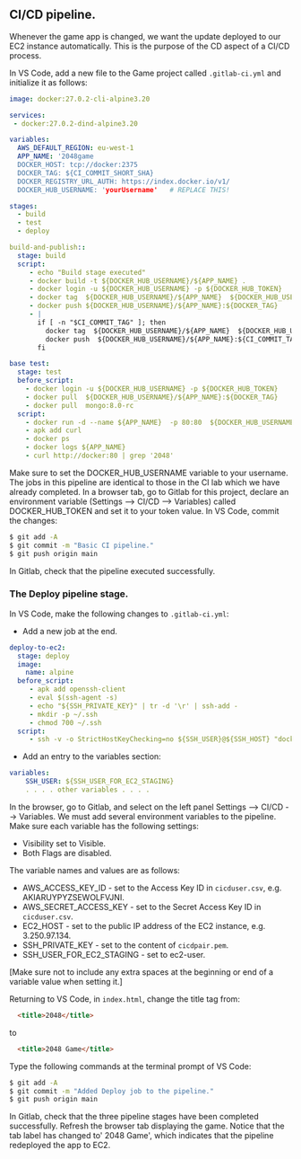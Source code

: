 ## CI/CD pipeline.

Whenever the game app is changed, we want the update deployed to our EC2 instance automatically. This is the purpose of the CD aspect of a CI/CD process.

In VS Code, add a new file to the Game project called `.gitlab-ci.yml` and initialize it as follows:
~~~yaml
image: docker:27.0.2-cli-alpine3.20

services:
 - docker:27.0.2-dind-alpine3.20

variables:
  AWS_DEFAULT_REGION: eu-west-1
  APP_NAME: '2048game
  DOCKER_HOST: tcp://docker:2375
  DOCKER_TAG: ${CI_COMMIT_SHORT_SHA}
  DOCKER_REGISTRY_URL_AUTH: https://index.docker.io/v1/
  DOCKER_HUB_USERNAME: 'yourUsername'   # REPLACE THIS!

stages:
  - build
  - test
  - deploy

build-and-publish::
  stage: build
  script:
     - echo "Build stage executed"
     - docker build -t ${DOCKER_HUB_USERNAME}/${APP_NAME} .
     - docker login -u ${DOCKER_HUB_USERNAME} -p ${DOCKER_HUB_TOKEN}
     - docker tag  ${DOCKER_HUB_USERNAME}/${APP_NAME}  ${DOCKER_HUB_USERNAME}/${APP_NAME}:${DOCKER_TAG} 
     - docker push ${DOCKER_HUB_USERNAME}/${APP_NAME}:${DOCKER_TAG}
     - |
       if [ -n "$CI_COMMIT_TAG" ]; then
         docker tag  ${DOCKER_HUB_USERNAME}/${APP_NAME}  ${DOCKER_HUB_USERNAME}/${APP_NAME}:${CI_COMMIT_TAG} 
         docker push  ${DOCKER_HUB_USERNAME}/${APP_NAME}:${CI_COMMIT_TAG} 
       fi

base test:
  stage: test
  before_script:
    - docker login -u ${DOCKER_HUB_USERNAME} -p ${DOCKER_HUB_TOKEN}
    - docker pull  ${DOCKER_HUB_USERNAME}/${APP_NAME}:${DOCKER_TAG}  
    - docker pull  mongo:8.0-rc 
  script: 
    - docker run -d --name ${APP_NAME}  -p 80:80  ${DOCKER_HUB_USERNAME}/${APP_NAME}:${DOCKER_TAG} 
    - apk add curl
    - docker ps
    - docker logs ${APP_NAME}
    - curl http://docker:80 | grep '2048'
~~~
Make sure to set the DOCKER_HUB_USERNAME variable to your username. The jobs in this pipeline are identical to those in the CI lab which we have already completed. 
In a browser tab, go to Gitlab for this project, declare an environment variable (Settings --> CI/CD --> Variables) called DOCKER_HUB_TOKEN and set it to your token value. 
In VS Code, commit the changes:
~~~bash
$ git add -A
$ git commit -m "Basic CI pipeline."
$ git push origin main
~~~
In Gitlab, check that the pipeline executed successfully.

### The Deploy pipeline stage.

In VS Code, make the following changes to `.gitlab-ci.yml`:

+ Add a new job at the end.
~~~yaml
deploy-to-ec2:
  stage: deploy
  image:
    name: alpine
  before_script:
     - apk add openssh-client
     - eval $(ssh-agent -s)
     - echo "${SSH_PRIVATE_KEY}" | tr -d '\r' | ssh-add -
     - mkdir -p ~/.ssh
     - chmod 700 ~/.ssh
  script:
     - ssh -v -o StrictHostKeyChecking=no ${SSH_USER}@${SSH_HOST} "docker rm -f ${APP_NAME} && docker run -itd --name ${APP_NAME} -p80:80 ${DOCKER_HUB_USERNAME}/${APP_NAME}:${DOCKER_TAG}"
~~~
+ Add an entry to the variables section:
~~~yaml
variables:
    SSH_USER: ${SSH_USER_FOR_EC2_STAGING}
    . . . . other variables . . . . 
~~~

In the browser, go to Gitlab, and select on the left panel Settings --> CI/CD --> Variables. We must add several environment variables to the pipeline. Make sure each variable has the following settings:

+ Visibility set to Visible.
+ Both Flags are disabled.

The variable names and values are as follows:
+ AWS_ACCESS_KEY_ID - set to the Access Key ID in `cicduser.csv`, e.g. AKIARUYPYZSEWOLFVJNI.
+ AWS_SECRET_ACCESS_KEY - set to the Secret Access Key ID in `cicduser.csv`.
+ EC2_HOST - set to the public IP address of the EC2 instance, e.g. 3.250.97.134.
+ SSH_PRIVATE_KEY - set to the content of `cicdpair.pem`. 
+ SSH_USER_FOR_EC2_STAGING - set to ec2-user.

[Make sure not to include any extra spaces at the beginning or end of a variable value when setting it.]

Returning to VS Code, in `index.html`, change the title tag from:
~~~html
  <title>2048</title>
~~~
to 
~~~html
  <title>2048 Game</title>
~~~
Type the following commands at the terminal prompt of VS Code:
~~~bash
$ git add -A
$ git commit -m "Added Deploy job to the pipeline."
$ git push origin main
~~~
In Gitlab, check that the three pipeline stages have been completed successfully. Refresh the browser tab displaying the game. Notice that the tab label has changed to' 2048 Game', which indicates that the pipeline redeployed the app to EC2. 

